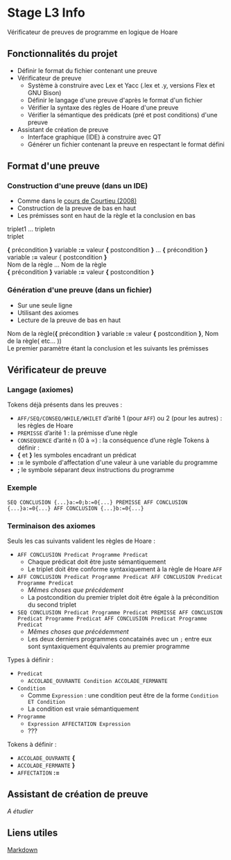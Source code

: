 # Stage L3 Info

Vérificateur de preuves de programme en logique de Hoare

## Fonctionnalités du projet

* Définir le format du fichier contenant une preuve
* Vérificateur de preuve
    * Système à construire avec Lex et Yacc (.lex et .y, versions Flex et GNU Bison)
    * Définir le langage d'une preuve d'après le format d'un fichier
    * Vérifier la syntaxe des règles de Hoare d'une preuve
    * Vérifier la sémantique des prédicats (pré et post conditions) d'une preuve
* Assistant de création de preuve
    * Interface graphique (IDE) à construire avec QT
    * Générer un fichier contenant la preuve en respectant le format défini

## Format d'une preuve

### Construction d'une preuve (dans un IDE)

* Comme dans le [cours de Courtieu (2008)](http://cedric.cnam.fr/~courtiep/downloads/hoare.pdf "Outils de preuve et vérification - Courtieu, 2008")
* Construction de la preuve de bas en haut
* Les prémisses sont en haut de la règle et la conclusion en bas

triplet1 ... tripletn  
      triplet

**{** précondition **}** variable **:=** valeur **{** postcondition **}** ... **{** précondition **}** variable **:=** valeur { postcondition **}**  
Nom de la règle ... Nom de la règle  
**{** précondition **}** variable **:=** valeur **{** postcondition **}**

### Génération d'une preuve (dans un fichier)

* Sur une seule ligne
* Utilisant des axiomes
* Lecture de la preuve de bas en haut

Nom de la règle(**{** précondition **}** variable **:=** valeur **{** postcondition **}**, Nom de la règle( etc... ))  
Le premier paramètre étant la conclusion et les suivants les prémisses

## Vérificateur de preuve

### Langage (axiomes)

Tokens déjà présents dans les preuves :
* `AFF/SEQ/CONSEQ/WHILE/WHILET` d’arité 1 (pour `AFF`) ou 2 (pour les autres) : les règles de Hoare
* `PREMISSE` d’arité 1 : la prémisse d’une règle
* `CONSEQUENCE` d’arité n (0 à ∝) : la conséquence d’une règle
Tokens à définir :
* **{** et **}** les symboles encadrant un prédicat
* **:=** le symbole d'affectation d'une valeur à une variable du programme
* **;** le symbole séparant deux instructions du programme

### Exemple

`SEQ CONCLUSION {...}a:=0;b:=0{...} PREMISSE AFF CONCLUSION {...}a:=0{...} AFF CONCLUSION {...}b:=0{...}`

### Terminaison des axiomes

Seuls les cas suivants valident les règles de Hoare :
* `AFF CONCLUSION Predicat Programme Predicat`
    * Chaque prédicat doit être juste sémantiquement
    * Le triplet doit être conforme syntaxiquement à la règle de Hoare `AFF`
* `AFF CONCLUSION Predicat Programme Predicat AFF CONCLUSION Predicat Programme Predicat`
    * *Mêmes choses que précédement*
    * La postcondition du premier triplet doit être égale à la précondition du second triplet
* `SEQ CONCLUSION Predicat Programme Predicat PREMISSE AFF CONCLUSION Predicat Programme Predicat AFF CONCLUSION Predicat Programme Predicat`
    * *Mêmes choses que précédemment*
    * Les deux derniers programmes concatainés avec un `;` entre eux sont syntaxiquement équivalents au premier programme

Types à définir :
* `Predicat`
    * `ACCOLADE_OUVRANTE Condition ACCOLADE_FERMANTE`
* `Condition`
    * Comme `Expression` : une condition peut être de la forme `Condition ET Condition`
    * La condition est vraie sémantiquement
* `Programme`
    * `Expression AFFECTATION Expression`
    * ???

Tokens à définir :
* `ACCOLADE_OUVRANTE` **{**
* `ACCOLADE_FERMANTE` **}**
* `AFFECTATION` **:=**

## Assistant de création de preuve

*A étudier*

## Liens utiles

[Markdown](https://fr.wikipedia.org/wiki/Markdown)
